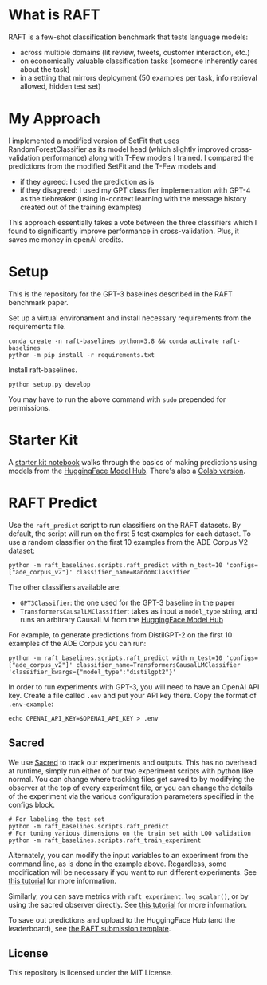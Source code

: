 # What is RAFT

RAFT is a few-shot classification benchmark that tests language models:

- across multiple domains (lit review, tweets, customer interaction, etc.)
- on economically valuable classification tasks (someone inherently cares about the task)
- in a setting that mirrors deployment (50 examples per task, info retrieval allowed, hidden test set)

# My Approach

I implemented a modified version of SetFit that uses RandomForestClassifier as its model head (which slightly improved cross-validation performance) along with T-Few models I trained.
I compared the predictions from the modified SetFit and the T-Few models and  
- if they agreed: I used the prediction as is
- if they disagreed: I used my GPT classifier implementation with GPT-4 as the tiebreaker (using in-context learning with the message history created out of the training examples)

This approach essentially takes a vote between the three classifiers which I found to significantly improve performance in cross-validation. Plus, it saves me money in openAI credits.


# Setup

This is the repository for the GPT-3 baselines described in the RAFT benchmark paper.

Set up a virtual environament and install necessary requirements from the requirements file.

```buildoutcfg
conda create -n raft-baselines python=3.8 && conda activate raft-baselines
python -m pip install -r requirements.txt
```

Install raft-baselines.

```buildoutcfg
python setup.py develop
```

You may have to run the above command with `sudo` prepended for permissions.

# Starter Kit

A [starter kit notebook](src/raft_baselines/scripts/starter_kit.ipynb) walks through the basics of making predictions using models from the [HuggingFace Model Hub](https://huggingface.co/models?pipeline_tag=text-generation&sort=downloads). There's also a [Colab version](https://colab.research.google.com/drive/1TQtHG-Wf2CgYGSD9e7_uJWIdiK5HNniV).

# RAFT Predict

Use the `raft_predict` script to run classifiers on the RAFT datasets. By default, the script will run on the first 5 test examples for each dataset. To use a random classifier on the first 10 examples from the ADE Corpus V2 dataset:

```buildoutcfg
python -m raft_baselines.scripts.raft_predict with n_test=10 'configs=["ade_corpus_v2"]' classifier_name=RandomClassifier
```

The other classifiers available are:

- `GPT3Classifier`: the one used for the GPT-3 baseline in the paper
- `TransformersCausalLMClassifier`: takes as input a `model_type` string, and runs an arbitrary CausalLM from the [HuggingFace Model Hub](https://huggingface.co/models?pipeline_tag=text-generation&sort=downloads)

For example, to generate predictions from DistilGPT-2 on the first 10 examples of the ADE Corpus you can run:

```buildoutcfg
python -m raft_baselines.scripts.raft_predict with n_test=10 'configs=["ade_corpus_v2"]' classifier_name=TransformersCausalLMClassifier 'classifier_kwargs={"model_type":"distilgpt2"}'
```

In order to run experiments with GPT-3, you will need to have an OpenAI API key. Create a file called `.env` and put your API key there. Copy the format of `.env-example`:

```buildoutcfg
echo OPENAI_API_KEY=$OPENAI_API_KEY > .env
```

## Sacred

We use [Sacred](https://github.com/IDSIA/sacred) to track our experiments and outputs. This has no overhead at runtime, simply run either of our two experiment scripts with python like normal. You can change where tracking files get saved to by modifying the observer at the top of every experiment file, or you can change the details of the experiment via the various configuration parameters specified in the configs block.

```buildoutcfg
# For labeling the test set
python -m raft_baselines.scripts.raft_predict
# For tuning various dimensions on the train set with LOO validation
python -m raft_baselines.scripts.raft_train_experiment
```

Alternately, you can modify the input variables to an experiment from the command line, as is done in the example above. Regardless, some modification will be necessary if you want to run different experiments. See [this tutorial](https://sacred.readthedocs.io/en/stable/configuration.html) for more information.

Similarly, you can save metrics with `raft_experiment.log_scalar()`, or by using the sacred observer directly. See [this tutorial](https://sacred.readthedocs.io/en/stable/collected_information.html) for more information.

To save out predictions and upload to the HuggingFace Hub (and the leaderboard), see [the RAFT submission template](https://huggingface.co/datasets/ought/raft-submission).

## License

This repository is licensed under the MIT License.
